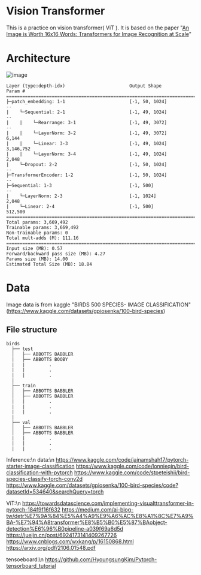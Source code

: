 # Vision Transformer

This is a practice on vision transformer( ViT ).
It is based on the paper "[An Image is Worth 16x16 Words: Transformers for Image Recognition at Scale](https://arxiv.org/pdf/2010.11929.pdf)"

# Architecture
![image](https://user-images.githubusercontent.com/63143667/225532733-a77220d1-2be3-4203-a6a7-bf15cd714a9b.png)
```
Layer (type:depth-idx)                        Output Shape              Param #
===============================================================================================
├─patch_embedding: 1-1                        [-1, 50, 1024]            --
|    └─Sequential: 2-1                        [-1, 49, 1024]            --
|    |    └─Rearrange: 3-1                    [-1, 49, 3072]            --
|    |    └─LayerNorm: 3-2                    [-1, 49, 3072]            6,144
|    |    └─Linear: 3-3                       [-1, 49, 1024]            3,146,752
|    |    └─LayerNorm: 3-4                    [-1, 49, 1024]            2,048
|    └─Dropout: 2-2                           [-1, 50, 1024]            --
├─TransformerEncoder: 1-2                     [-1, 50, 1024]            --
├─Sequential: 1-3                             [-1, 500]                 --
|    └─LayerNorm: 2-3                         [-1, 1024]                2,048
|    └─Linear: 2-4                            [-1, 500]                 512,500
===============================================================================================
Total params: 3,669,492
Trainable params: 3,669,492
Non-trainable params: 0
Total mult-adds (M): 111.16
===============================================================================================
Input size (MB): 0.57
Forward/backward pass size (MB): 4.27
Params size (MB): 14.00
Estimated Total Size (MB): 18.84
```
# Data
Image data is from kaggle "BIRDS 500 SPECIES- IMAGE CLASSIFICATION"(https://www.kaggle.com/datasets/gpiosenka/100-bird-species)
## File structure
```
birds
  ├── test
  │   ├── ABBOTTS BABBLER
  |   ├── ABBOTTS BOOBY
  |   |         .
  |   |         .
  |   |         .
  |
  ├── train
  │   ├── ABBOTTS BABBLER
  │   ├── ABBOTTS BABBLER
  |   |         .
  |   |         .
  |   |         .
  |
  ├── val
  │   ├── ABBOTTS BABBLER
  │   ├── ABBOTTS BABBLER
  |   |         .
  |   |         .
  |   |         .
```

Inference:\n
data:\n
https://www.kaggle.com/code/jainamshah17/pytorch-starter-image-classification
https://www.kaggle.com/code/lonnieqin/bird-classification-with-pytorch
https://www.kaggle.com/code/stpeteishii/bird-species-classify-torch-conv2d
https://www.kaggle.com/datasets/gpiosenka/100-bird-species/code?datasetId=534640&searchQuery=torch

ViT:\n
https://towardsdatascience.com/implementing-visualttransformer-in-pytorch-184f9f16f632
https://medium.com/ai-blog-tw/detr%E7%9A%84%E5%A4%A9%E9%A6%AC%E8%A1%8C%E7%A9%BA-%E7%94%A8transformer%E8%B5%B0%E5%87%BAobject-detection%E6%96%B0pipeline-a039f69a6d5d
https://juejin.cn/post/6924173141409267726
https://www.cnblogs.com/wxkang/p/16150868.html
https://arxiv.org/pdf/2106.01548.pdf

tensoeboard:\n
https://github.com/HyoungsungKim/Pytorch-tensorboard_tutorial





